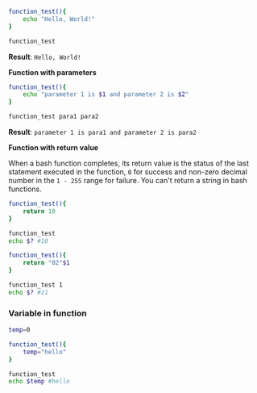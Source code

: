 ```sh
function_test(){
    echo "Hello, World!"
}

function_test
```

**Result**: ``Hello, World!``

**Function with parameters**

```sh
function_test(){
    echo "parameter 1 is $1 and parameter 2 is $2"
}

function_test para1 para2
```

**Result**: ``parameter 1 is para1 and parameter 2 is para2``

**Function with return value**

When a bash function completes, its return value is the status of the last statement executed in the function, ``0`` for success and non-zero decimal number in the ``1 - 255`` range for failure. You can't return a string in bash functions.

```sh
function_test(){
    return 10
}

function_test
echo $? #10
```

```sh
function_test(){
    return "02"$1
}

function_test 1
echo $? #21
```

### Variable in function

```sh
temp=0

function_test(){
    temp="hello"
}

function_test
echo $temp #hello
```
